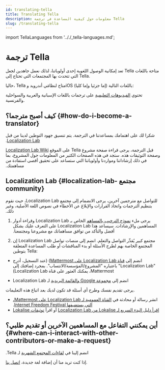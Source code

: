 ```yaml
---
id: translating-tella
title: Translating Tella
description: معلومات حول كيفية المساعدة في ترجمة Tella
slug: /translating-tella
---
```

import TellaLanguages from '.././_tella-languages.md';


# ترجمة Tella

تعد إمكانية الوصول اللغوية إحدى أولوياتنا، لذلك نعمل جاهدين لجعل Tella متاحة باللغات التي تتحدث بها المجتمعات التي تحتاج إلى Tella.

حاليا، Tella متاح لنظامَي أندرويد وiOS (إما جزئيا وإما كليا) باللغات التالية:


<TellaLanguages/>


تحتوي [الفيديوهات التعليمية](/video-tutorials) على ترجمات باللغات الإسبانية والعربية والسواحلية والفرنسية.

## كيف أصبح مترجما؟ {#how-do-i-become-a-translator}
‫شكرا لك على اهتمامك بمساعدتنا في الترجمة. يتم تنسيق جهود التوطين لدينا من قبل [Localization Lab](https://www.localizationlab.org/).

‫قبل الترجمة، يرجى قراءة صفحة مشروع Tella على الموقع [Localization Lab Wiki](https://wiki.localizationlab.org/index.php/Tella) وصفحة التوثيقات هذه. ستجد في هذه الصفحات الكثير من المعلومات حول المشروع، بما في ذلك إرشاداتنا ومواردنا وأولوياتنا التي ستساعد على تحقيق أقصى استفادة من مساهمتك.

## ‫مجتمع Localization Lab {#localization-lab-community}
‫للتواصل مع مترجمين آخرين، يرجى الانضمام إلى مجتمع Localization Lab، حيث نقوم بتنظيم الترجمات واتخاذ القرارات والإبلاغ عن الأخطاء في نصوص اللغة الأصلية، وغير ذلك.

1. ‫يرجى ملء [نموذج الترحيب بالمساهم](https://docs.google.com/forms/d/e/1FAIpQLSfgXL7UbC6eVk7YMg_gidFnBre3a6liYSnAuhiPmtSybubNWA/viewform) الخاص بـ Localization Lab وقراءة أدوار المساهمين والإرشادات. سيساعد هذا Localization Lab على التعرف عليك بشكل أفضل والتأكد من توافق مساهماتك مع مشروعنا ومجتمعنا.

2. إن Localization Lab مجتمع كبير يُقدِّر التواصل والتعلم. انضم إلى منصات تواصل المجتمع الخاصة بهم لطرح الأسئلة أو بدء المناقشات أو طلب المساعدة المتعلقة بتوطين Tella:

* ‫انضم إلى [قناة Localization Lab على Mattermost](https://internetfreedomfestival.org/wiki/index.php/IFF_Mattermost))
‫(عند التسجيل، أدرِج "Localization Lab" باعتباره "المشروع/المؤسسة/الانتساب". بمجرد إضافتك إلى Mattermost، يمكنك العثور على قناة Localization Lab)


* ‫انضم إلى [مجموعة Google والقائمة البريدية](https://groups.google.com/g/OTFl10n) لـ Localization Lab

يرجى تقديم نفسك وطرح أي أسئلة قد تكون لديك بعد اتباع هذه التعليمات.
- ‫انشر رسالة أو محادثة في [القناة العمومية لـ Localization Lab على Mattermost، التي يستضيفها Internet Freedom Festival](https://community.internetfreedomfestival.org/community/channels/localization-lab-chat).
- ‫[اقرأ دليل البدء السريع لـ Lokalise من Localization Lab](https://docs.google.com/document/d/1h3Fa9FbVAzHXKgS_H28LmycY3ujjCgQl-oOwVuIy2IA/edit) أو اقرأ [توثيقات Lokalise](https://docs.lokalise.com/en/)

## أين يمكنني التفاعل مع المساهمين الآخرين أو تقديم طلبي؟ {#where-can-i-interact-with-other-contributors-or-make-a-request}

‫انضم إلينا في [لقاءات المجتمع الشهرية](/community-meetings) لـ Tella.

إذا كنت تريد منا أن إضافة لغة جديدة، [اتصل بنا](/contact-us).

